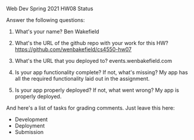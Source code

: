 Web Dev Spring 2021 HW08 Status

Answer the following questions:


1. What's your name?
Ben Wakefield



2. What's the URL of the github repo with your work for this HW?
https://github.com/wenbakefield/cs4550-hw07



3. What's the URL that you deployed to?
events.wenbakefield.com



4. Is your app functionality complete? If not, what's missing?
My app has all the required functionality laid out in the assignment.



5. Is your app properly deployed? If not, what went wrong?
My app is properly deployed.





And here's a list of tasks for grading comments. Just leave this here:
 - Development
 - Deployment
 - Submission
